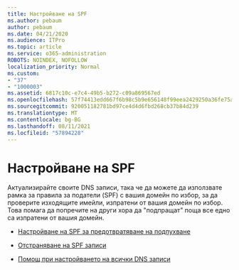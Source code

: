 ```yaml
---
title: Настройване на SPF
ms.author: pebaum
author: pebaum
ms.date: 04/21/2020
ms.audience: ITPro
ms.topic: article
ms.service: o365-administration
ROBOTS: NOINDEX, NOFOLLOW
localization_priority: Normal
ms.custom:
- "37"
- "1000003"
ms.assetid: 6817c10c-e7c4-49b5-b272-c09a869567ed
ms.openlocfilehash: 57f74413edd667f6b98c5b9e656148f99eea2429250a36fe75aa4980a368829d
ms.sourcegitcommit: 920051182781bd97ce4d4d6fbd268cb37b84d239
ms.translationtype: MT
ms.contentlocale: bg-BG
ms.lasthandoff: 08/11/2021
ms.locfileid: "57894228"
---
```

# <a name="set-up-spf"></a>Настройване на SPF

Актуализирайте своите DNS записи, така че да можете да използвате рамка за правила за податели (SPF) с вашия домейн по избор, за да проверите изходящите имейли, изпратени от вашия домейн по избор. Това помага да попречите на други хора да "подпращат" поща все едно са изпратени от вашия домейн.
  
- [Настройване на SPF за предотвратяване на подпухване](https://docs.microsoft.com/microsoft-365/security/office-365-security/set-up-spf-in-office-365-to-help-prevent-spoofing)

- [Отстраняване на SPF записи](https://docs.microsoft.com/microsoft-365/security/office-365-security/how-office-365-uses-spf-to-prevent-spoofing#SPFTroubleshoot)

- [Помощ при настройването на всички DNS записи](https://docs.microsoft.com/microsoft-365/admin/get-help-with-domains/create-dns-records-at-any-dns-hosting-provider)
